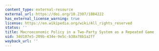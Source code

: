```yaml
---
content_type: external-resource
external_url: https://doi.org/10.2307/1884222
has_external_license_warning: true
license: https://en.wikipedia.org/wiki/All_rights_reserved
status: ''
title: Macroeconomic Policy in a Two-Party System as a Repeated Game
uid: 3dd107e5-209b-434e-9e5c-b38a78b1a2ff
wayback_url: ''
---
```

